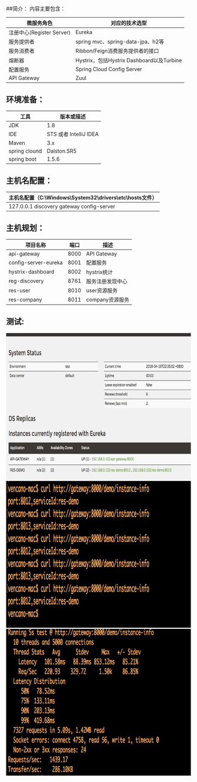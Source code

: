 ##简介：
内容主要包含：

| 微服务角色                 | 对应的技术选型                              |
| --------------------- | ------------------------------------ |
| 注册中心(Register Server) | Eureka                               |
| 服务提供者                 | spring mvc、spring-data-jpa、h2等       |
| 服务消费者                 | Ribbon/Feign消费服务提供者的接口               |
| 熔断器                   | Hystrix，包括Hystrix Dashboard以及Turbine |
| 配置服务                  | Spring Cloud Config Server           |
| API Gateway           | Zuul                                 |

## 环境准备：

| 工具    | 版本或描述                |
| ----- | -------------------- |
| JDK   | 1.8                  |
| IDE   | STS 或者 IntelliJ IDEA |
| Maven | 3.x                  |
| spring clound | Dalston.SR5 |
| spring boot | 1.5.6 |
## 主机名配置：

| 主机名配置（C:\Windows\System32\drivers\etc\hosts文件） |
| ---------------------------------------- |
| 127.0.0.1 discovery gateway config-server|

## 主机规划：

| 项目名称                                               | 端口   | 描述                             | 
| ----------------------- | ---- | ------------ |
| api-gateway             | 8000 | API Gateway  | 
| config-server-eureka    | 8001 | 配置服务                   | 
| hystrix-dashboard       | 8002 | hystrix统计         | 
| reg-discovery           | 8761 | 服务注册发现中心     | 
| res-user                | 8010 | user资源服务             | 
| res-company             | 8011 | company资源服务      | 

## 测试:
<img src="./testpics/eureka.jpeg" width="660px" height="400px"> 
<img src="./testpics/request.jpeg" width="660px" height="400px"> 
<img src="./testpics/request-per.jpeg" width="660px" height="400px"> 

